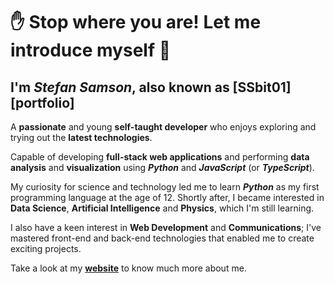 # ✋ Stop where you are! Let me introduce myself 🤠

## I'm  ***Stefan Samson***, also known as [SSbit01][portfolio]

A **passionate** and young **self-taught developer** who enjoys exploring and trying out the **latest technologies**.

Capable of developing **full-stack web applications** and performing **data analysis** and **visualization** using ***Python*** and ***JavaScript*** (or ***TypeScript***).

My curiosity for science and technology led me to learn ***Python*** as my first programming language at the age of 12. Shortly after, I became interested in **Data Science**, **Artificial Intelligence** and **Physics**, which I'm still learning.

I also have a keen interest in **Web Development** and **Communications**; I've mastered front-end and back-end technologies that enabled me to create exciting projects.

Take a look at my [**website**][website] to know much more about me.

[website]: https://ssbit01.github.io/
